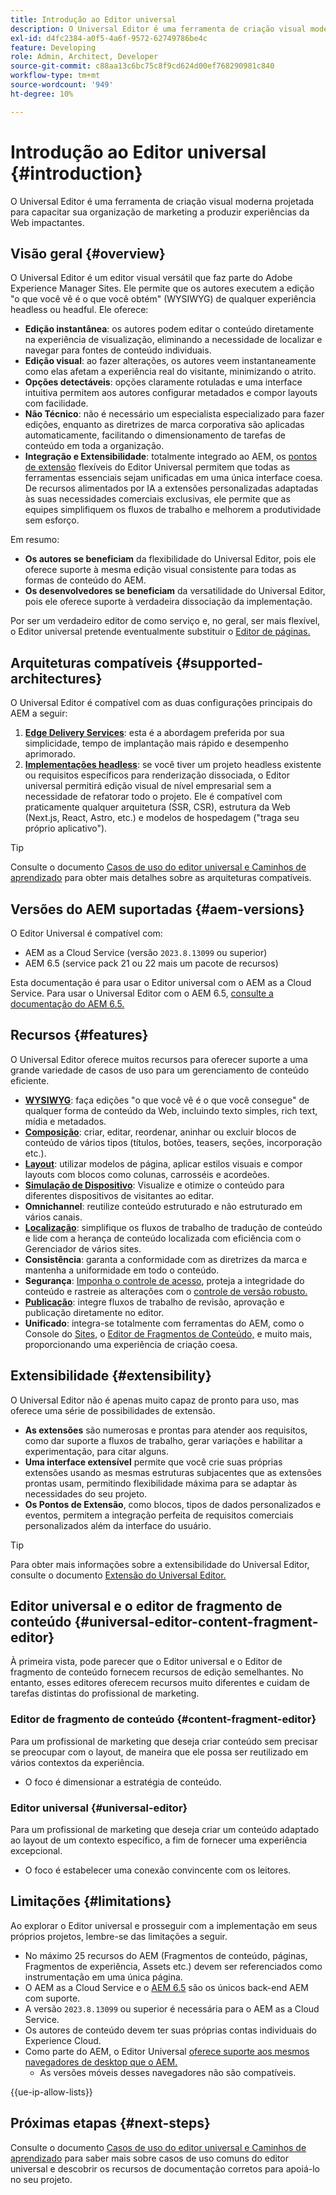 ```yaml
---
title: Introdução ao Editor universal
description: O Universal Editor é uma ferramenta de criação visual moderna projetada para capacitar sua organização de marketing a produzir experiências da Web impactantes.
exl-id: d4fc2384-a0f5-4a6f-9572-62749786be4c
feature: Developing
role: Admin, Architect, Developer
source-git-commit: c88aa13c6bc75c8f9cd624d00ef768290981c840
workflow-type: tm+mt
source-wordcount: '949'
ht-degree: 10%

---
```



# Introdução ao Editor universal {#introduction}

O Universal Editor é uma ferramenta de criação visual moderna projetada para capacitar sua organização de marketing a produzir experiências da Web impactantes.

## Visão geral {#overview}

O Universal Editor é um editor visual versátil que faz parte do Adobe Experience Manager Sites. Ele permite que os autores executem a edição &quot;o que você vê é o que você obtém&quot; (WYSIWYG) de qualquer experiência headless ou headful. Ele oferece:

* **Edição instantânea**: os autores podem editar o conteúdo diretamente na experiência de visualização, eliminando a necessidade de localizar e navegar para fontes de conteúdo individuais.
* **Edição visual**: ao fazer alterações, os autores veem instantaneamente como elas afetam a experiência real do visitante, minimizando o atrito.
* **Opções detectáveis**: opções claramente rotuladas e uma interface intuitiva permitem aos autores configurar metadados e compor layouts com facilidade.
* **Não Técnico**: não é necessário um especialista especializado para fazer edições, enquanto as diretrizes de marca corporativa são aplicadas automaticamente, facilitando o dimensionamento de tarefas de conteúdo em toda a organização.
* **Integração e Extensibilidade**: totalmente integrado ao AEM, os [pontos de extensão](#extensibility) flexíveis do Editor Universal permitem que todas as ferramentas essenciais sejam unificadas em uma única interface coesa. De recursos alimentados por IA a extensões personalizadas adaptadas às suas necessidades comerciais exclusivas, ele permite que as equipes simplifiquem os fluxos de trabalho e melhorem a produtividade sem esforço.

Em resumo:

* **Os autores se beneficiam** da flexibilidade do Universal Editor, pois ele oferece suporte à mesma edição visual consistente para todas as formas de conteúdo do AEM.
* **Os desenvolvedores se beneficiam** da versatilidade do Universal Editor, pois ele oferece suporte à verdadeira dissociação da implementação.

Por ser um verdadeiro editor de como serviço e, no geral, ser mais flexível, o Editor universal pretende eventualmente substituir o [Editor de páginas.](/help/sites-cloud/authoring/page-editor/introduction.md)

## Arquiteturas compatíveis {#supported-architectures}

O Universal Editor é compatível com as duas configurações principais do AEM a seguir:

1. **[Edge Delivery Services](/help/edge/overview.md)**: esta é a abordagem preferida por sua simplicidade, tempo de implantação mais rápido e desempenho aprimorado.
1. **[Implementações headless](/help/headless/introduction.md)**: se você tiver um projeto headless existente ou requisitos específicos para renderização dissociada, o Editor universal permitirá edição visual de nível empresarial sem a necessidade de refatorar todo o projeto. Ele é compatível com praticamente qualquer arquitetura (SSR, CSR), estrutura da Web (Next.js, React, Astro, etc.) e modelos de hospedagem (&quot;traga seu próprio aplicativo&quot;).

>[!TIP]
>
>Consulte o documento [Casos de uso do editor universal e Caminhos de aprendizado](/help/implementing/universal-editor/use-cases.md) para obter mais detalhes sobre as arquiteturas compatíveis.

## Versões do AEM suportadas {#aem-versions}

O Editor Universal é compatível com:

* AEM as a Cloud Service (versão `2023.8.13099` ou superior)
* AEM 6.5 (service pack 21 ou 22 mais um pacote de recursos)

Esta documentação é para usar o Editor universal com o AEM as a Cloud Service. Para usar o Universal Editor com o AEM 6.5, [consulte a documentação do AEM 6.5.](https://experienceleague.adobe.com/en/docs/experience-manager-65/content/implementing/developing/headless/universal-editor/introduction)

## Recursos {#features}

O Universal Editor oferece muitos recursos para oferecer suporte a uma grande variedade de casos de uso para um gerenciamento de conteúdo eficiente.

* **[WYSIWYG](/help/sites-cloud/authoring/universal-editor/authoring.md)**: faça edições &quot;o que você vê é o que você consegue&quot; de qualquer forma de conteúdo da Web, incluindo texto simples, rich text, mídia e metadados.
* **[Composição](/help/sites-cloud/authoring/universal-editor/authoring.md#editing-content)**: criar, editar, reordenar, aninhar ou excluir blocos de conteúdo de vários tipos (títulos, botões, teasers, seções, incorporação etc.).
* **[Layout](/help/sites-cloud/authoring/universal-editor/templates.md)**: utilizar modelos de página, aplicar estilos visuais e compor layouts com blocos como colunas, carrosséis e acordeões.
* **[Simulação de Dispositivo](/help/sites-cloud/authoring/universal-editor/navigation.md#emulator)**: Visualize e otimize o conteúdo para diferentes dispositivos de visitantes ao editar.
* **Omnichannel**: reutilize conteúdo estruturado e não estruturado em vários canais.
* **[Localização](/help/sites-cloud/authoring/universal-editor/inheritance.md)**: simplifique os fluxos de trabalho de tradução de conteúdo e lide com a herança de conteúdo localizada com eficiência com o Gerenciador de vários sites.
* **Consistência**: garanta a conformidade com as diretrizes da marca e mantenha a uniformidade em todo o conteúdo.
* **Segurança**: [Imponha o controle de acesso](/help/implementing/universal-editor/authentication.md), proteja a integridade do conteúdo e rastreie as alterações com o [controle de versão robusto.](/help/sites-cloud/authoring/sites-console/page-versions.md)
* **[Publicação](/help/sites-cloud/authoring/universal-editor/publishing.md)**: integre fluxos de trabalho de revisão, aprovação e publicação diretamente no editor.
* **Unificado**: integra-se totalmente com ferramentas do AEM, como o Console do [Sites,](/help/sites-cloud/authoring/sites-console/introduction.md) o [Editor de Fragmentos de Conteúdo,](/help/sites-cloud/administering/content-fragments/overview.md) e muito mais, proporcionando uma experiência de criação coesa.

## Extensibilidade {#extensibility}

O Universal Editor não é apenas muito capaz de pronto para uso, mas oferece uma série de possibilidades de extensão.

* **As extensões** são numerosas e prontas para atender aos requisitos, como dar suporte a fluxos de trabalho, gerar variações e habilitar a experimentação, para citar alguns.
* **Uma interface extensível** permite que você crie suas próprias extensões usando as mesmas estruturas subjacentes que as extensões prontas usam, permitindo flexibilidade máxima para se adaptar às necessidades do seu projeto.
* **Os Pontos de Extensão**, como blocos, tipos de dados personalizados e eventos, permitem a integração perfeita de requisitos comerciais personalizados além da interface do usuário.

>[!TIP]
>
>Para obter mais informações sobre a extensibilidade do Universal Editor, consulte o documento [Extensão do Universal Editor.](/help/implementing/universal-editor/extending.md)

## Editor universal e o editor de fragmento de conteúdo {#universal-editor-content-fragment-editor}

À primeira vista, pode parecer que o Editor universal e o Editor de fragmento de conteúdo fornecem recursos de edição semelhantes. No entanto, esses editores oferecem recursos muito diferentes e cuidam de tarefas distintas do profissional de marketing.

### Editor de fragmento de conteúdo {#content-fragment-editor}

Para um profissional de marketing que deseja criar conteúdo sem precisar se preocupar com o layout, de maneira que ele possa ser reutilizado em vários contextos da experiência.

* O foco é dimensionar a estratégia de conteúdo.

### Editor universal {#universal-editor}

Para um profissional de marketing que deseja criar um conteúdo adaptado ao layout de um contexto específico, a fim de fornecer uma experiência excepcional.

* O foco é estabelecer uma conexão convincente com os leitores.

## Limitações {#limitations}

Ao explorar o Editor universal e prosseguir com a implementação em seus próprios projetos, lembre-se das limitações a seguir.

* No máximo 25 recursos do AEM (Fragmentos de conteúdo, páginas, Fragmentos de experiência, Assets etc.) devem ser referenciados como instrumentação em uma única página.
* O AEM as a Cloud Service e o [AEM 6.5](https://experienceleague.adobe.com/en/docs/experience-manager-65/content/implementing/developing/headless/universal-editor/introduction) são os únicos back-end AEM com suporte.
* A versão `2023.8.13099` ou superior é necessária para o AEM as a Cloud Service.
* Os autores de conteúdo devem ter suas próprias contas individuais do Experience Cloud.
* Como parte do AEM, o Editor Universal [oferece suporte aos mesmos navegadores de desktop que o AEM.](/help/overview/supported-platforms.md)
   * As versões móveis desses navegadores não são compatíveis.

{{ue-ip-allow-lists}}

## Próximas etapas {#next-steps}

Consulte o documento [Casos de uso do editor universal e Caminhos de aprendizado](/help/implementing/universal-editor/use-cases.md) para saber mais sobre casos de uso comuns do editor universal e descobrir os recursos de documentação corretos para apoiá-lo no seu projeto.
